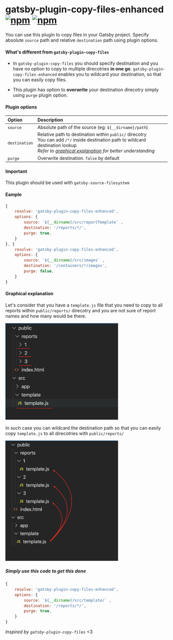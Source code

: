 # gatsby-plugin-copy-files-enhanced  [![npm](https://img.shields.io/npm/v/gatsby-plugin-copy-files-enhanced.svg)](https://npmjs.com/package/gatsby-plugin-copy-files-enhanced)  [![npm](https://img.shields.io/npm/dm/gatsby-plugin-copy-files-enhanced.svg)](https://npmjs.com/package/gatsby-plugin-copy-files-enhanced)

You can use this plugin to copy files in your Gatsby project. Specify absolute `source` path and relative `destination` path using plugin options.

#### What's different from `gatsby-plugin-copy-files`

- In `gatsby-plugin-copy-files` you should specify destination and you have no option to copy to multiple direcotries **in one go**. `gatsby-plugin-copy-files-enhanced` enables you to wildcard your destination, so that you can easily copy files.

- This plugin has option to **overwrite** your destination direcotry simply using `purge` plugin option.


#### Plugin options

| Option    | Description |
|:----------|:---------|
|`source`     |Absolute path of the source (eg: `${__dirname}/path`)|
|`destination`|Relative path to destination within `public/` direcotry </br> You can add `/*/` inside destination path to wildcard destination lookup </br> *Refer to [graphical explanation](#graphical-explanation) for better understanding*
|`purge`      |Overwrite destination. `false` by default|

#### Important
This plugin should be used with `gatsby-source-filesystem`

#### Eample
``` js
{
    resolve: 'gatsby-plugin-copy-files-enhanced',
    options: {
        source: `${__dirname}/src/reportTemplate` ,
        destination: '/reports/*/',
        purge: true,
    }
}, {
    resolve: 'gatsby-plugin-copy-files-enhanced',
    options: {
        source: `${__dirname}/src/images` ,
        destination: '/containers/*/images',
        purge: false,
    }
}
```

#### Graphical explanation

Let's consider that you have a `template.js` file that you need to copy to all reports within `public/reports/` direcotry and you are not sure of report names and how many would be there.


<img src="https://github.com/csath/gatsby-plugin-copy-files-enhanced/blob/master/assets/start.png" width="350">


In such case you can wildcard the destination path so that you can easily copy `template.js` to all direcotries with `public/reports/`

<img src="https://github.com/csath/gatsby-plugin-copy-files-enhanced/blob/master/assets/end.png" width="350">


##### Simply use this code to get this done
``` js
{
    resolve: 'gatsby-plugin-copy-files-enhanced',
    options: {
        source: `${__dirname}/src/template/` ,
        destination: '/reports/*/',
        purge: true,
    }
}
```

<i>Inspired by `gatsby-plugin-copy-files` </i> <3

